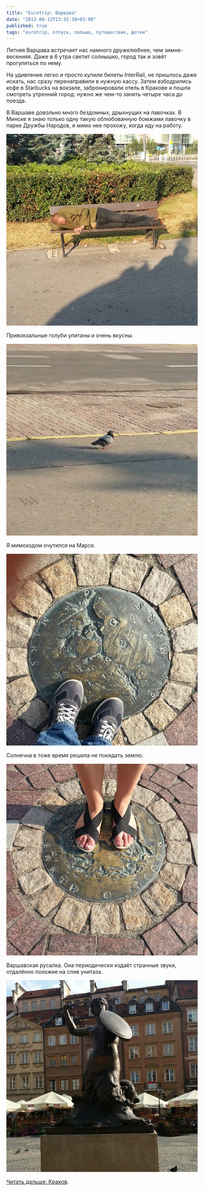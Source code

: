 ```yaml
---
title: "Eurotrip: Варшава"
date: "2013-08-13T13:35:30+03:00"
published: true
tags: "eurotrip, отпуск, польша, путешествие, фотки"
---
```


Летняя Варшава встречает нас намного дружелюбнее, чем зимне-весенняя. Даже в 6 утра светит солнышко, город так
и зовёт прогуляться по нему.

На удивление легко и просто купили билеты InterRail, не пришлось даже искать, нас сразу перенаправили в нужную кассу.
Затем взбодрились кофе в Starbucks на вокзале, забронировали отель в Кракове и пошли смотреть утренний город:
нужно же чем-то занять четыре часа до поезда.

В Варшаве довольно много бездомных, дрыхнущих на лавочках. В Минске я знаю только одну такую облюбованную бомжами
лавочку в парке Дружбы Народов, я мимо нее прохожу, когда иду на работу.

![Варшавская лавочка](/images/travel/2013-08-eurotrip/warsaw-bench.jpg "Варшавская лавочка")

Привокзальные голуби упитаны и очень вкусны. 

![Зажравшаяся птица](/images/travel/2013-08-eurotrip/warsaw-pigeon.jpg "Зажравшаяся птица")

Я мимоходом очутился на Марсе. 

![Марс](/images/travel/2013-08-eurotrip/warsaw-mars.jpg "Марс")

Солнечна в тоже время решила не покидать землю. 

![Земля](/images/travel/2013-08-eurotrip/warsaw-earth.jpg "Земля")

Варшавская русалка. Она периодически издаёт странные звуки, отдалённо похожие на слив унитаза.

![Syrenka](/images/travel/2013-08-eurotrip/warsaw-mermaid.jpg "Syrenka")

[Читать дальше: Краков](/post/eurotrip-krakow/).